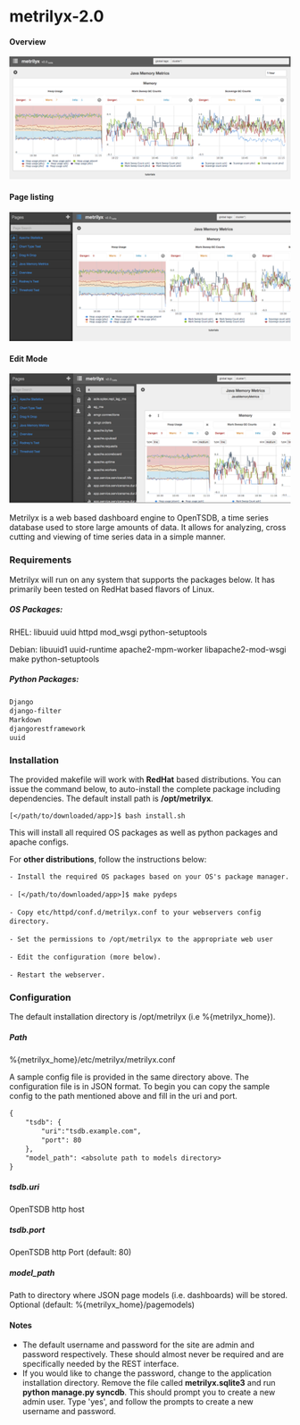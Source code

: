 metrilyx-2.0
============

#### Overview
![Alt text](metrilyx/static/imgs/readme/screenshot_1.png)
#### Page listing
![Alt text](metrilyx/static/imgs/readme/screenshot_2.png)
#### Edit Mode
![Alt text](metrilyx/static/imgs/readme/screenshot_3.png)


Metrilyx is a web based dashboard engine  to OpenTSDB, a time series database used to store large amounts of data.  It allows for analyzing, cross cutting and viewing of time series data in a simple manner.
 
### Requirements
Metrilyx will run on any system that supports the packages below.  It has primarily been tested on RedHat based flavors of Linux.

##### OS Packages:
RHEL:
	libuuid
	uuid
	httpd
	mod_wsgi
	python-setuptools
	
Debian:
	libuuid1 
	uuid-runtime 
	apache2-mpm-worker 
	libapache2-mod-wsgi 
	make 
	python-setuptools

##### Python Packages:
	Django
	django-filter
	Markdown
	djangorestframework
	uuid

### Installation
The provided makefile will work with **RedHat** based distributions.  You can issue the command below, to auto-install the complete package including dependencies. The default install path is **/opt/metrilyx**.	
	
	[</path/to/downloaded/app>]$ bash install.sh
	

This will install all required OS packages as well as python packages and apache configs. 

For **other distributions**, follow the instructions below:

	- Install the required OS packages based on your OS's package manager.
	
	- [</path/to/downloaded/app>]$ make pydeps
	
	- Copy etc/httpd/conf.d/metrilyx.conf to your webservers config directory.
	
	- Set the permissions to /opt/metrilyx to the appropriate web user 

	- Edit the configuration (more below).

	- Restart the webserver.

### Configuration
The default installation directory is /opt/metrilyx (i.e %{metrilyx_home}).

##### Path 
%{metrilyx_home}/etc/metrilyx/metrilyx.conf

A sample config file is provided in the same directory above.  The configuration file is in JSON format.  To begin you can copy the sample config to the path mentioned above and fill in the uri and port.
	
	{
		"tsdb": {
			"uri":"tsdb.example.com",
			"port": 80
		},
		"model_path": <absolute path to models directory>
	}
	
##### tsdb.uri
OpenTSDB http host

##### tsdb.port
OpenTSDB http Port (default: 80)

##### model_path
Path to directory where JSON page models (i.e. dashboards) will be stored.  Optional (default: %{metrilyx_home}/pagemodels)


#### Notes
- The default username and password for the site are admin and password respectively. These should almost never be required and are specifically needed by the REST interface.
- If you would like to change the password, change to the application installation directory.  Remove the file called **metrilyx.sqlite3** and run **python manage.py syncdb**.  This should prompt you to create a new admin user.  Type 'yes', and follow the prompts to create a new username and password.